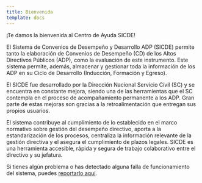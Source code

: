 ```yaml
---
title: Bienvenida
template: docs
---
```

¡Te damos la bienvenida al Centro de Ayuda SICDE!

El Sistema de Convenios de Desempeño y Desarrollo ADP (SICDE) permite tanto la elaboración de Convenios de Desempeño (CD) de los Altos Directivos Públicos (ADP), como la evaluación de este instrumento. Este sistema permite, además, almacenar y gestionar toda la información de los ADP en su Ciclo de Desarrollo (Inducción, Formación y Egreso).

El SICDE fue desarrollado por la Dirección Nacional Servicio Civil (SC) y se encuentra en constante mejora, siendo una de las herramientas que el SC contempla en el proceso de acompañamiento permanente a los ADP. Gran parte de estas mejoras son gracias a la retroalimentación que entregan sus propios usuarios.

El sistema contribuye al cumplimiento de lo establecido en el marco normativo sobre gestión del desempeño directivo, aporta a la estandarización de los procesos, centraliza la información relevante de la gestión directiva y el asegura el cumplimiento de plazos legales. SICDE es una herramienta accesible, rápida y segura de trabajo colaborativo entre el directivo y su jefatura.

Si tienes algún problema o has detectado alguna falla de funcionamiento del sistema, puedes [reportarlo aquí](https://airtable.com/shr57seo8uGZil0es).
